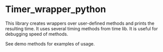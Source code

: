 # Timer_wrapper_python
This library creates wrappers over user-defined methods and prints the resulting time.
It uses several timing methods from time lib. It is useful for debugging speed of methods.

See demo methods for examples of usage.
